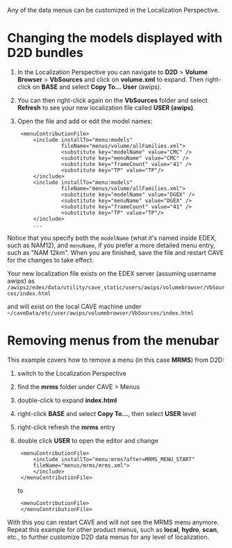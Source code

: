 
Any of the data menus can be customized in the Localization Perspective.  

# Changing the models displayed with D2D bundles

1. In the Localization Perspective you can navigate to **D2D** > **Volume Browser** > **VbSources** and click on **volume.xml** to expand. Then right-click on **BASE** and select **Copy To...** **User** (awips).

2. You can then right-click again on the **VbSources** folder and select **Refresh** to see your new localization file called **USER (awips)**.  

3. Open the file and add or edit the model names: 

        <menuContributionFile>
        	<include installTo="menu:models" 
                     fileName="menus/volume/allFamilies.xml">
                     <substitute key="modelName" value="CMC" />
                     <substitute key="menuName" value="CMC" />
                     <substitute key="frameCount" value="41" />
                     <substitute key="TP" value="TP"/>
            </include>
        	<include installTo="menu:models" 
                     fileName="menus/volume/allFamilies.xml">
                     <substitute key="modelName" value="DGEX" />
                     <substitute key="menuName" value="DGEX" />
                     <substitute key="frameCount" value="41" />
                     <substitute key="TP" value="TP"/>
            </include>
            ...

Notice that you specify both the `modelName` (what it's named inside EDEX, such as NAM12), and `menuName`, if you prefer a more detailed menu entry, such as "NAM 12km". When you are finished, save the file and restart CAVE for the changes to take effect.

Your new localization file exists on the EDEX server (assuming username awips) as
`/awips2/edex/data/utility/cave_static/users/awips/volumebrowser/VbSources/index.html`

and will exist on the local CAVE machine under `~/caveData/etc/user/awips/volumebrowser/VbSources/index.html`


# Removing menus from the menubar

This example covers how to remove a menu (in this case **MRMS**) from D2D:

1. switch to the Localization Perspective
2. find the **mrms** folder under CAVE > Menus
3. double-click to expand **index.html**
4. right-click **BASE** and select **Copy To...**, then select **USER** level
5. right-click refresh the **mrms** entry
6. double click **USER** to open the editor and change
    
        <menuContributionFile>
            <include installTo="menu:mrms?after=MRMS_MENU_START"
            fileName="menus/mrms/mrms.xml">
            </include>
        </menuContributionFile>

    to 
    
        <menuContributionFile>
        </menuContributionFile>

With this you can restart CAVE and will not see the MRMS menu anymore.  Repeat this example for other product menus, such as **local**, **hydro**, **scan**, etc., to further customize D2D data menus for any level of localization.